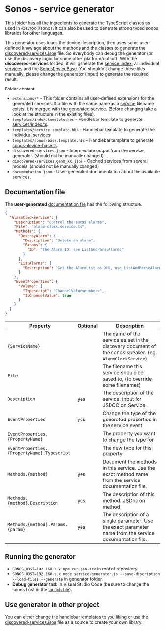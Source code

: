 # Sonos - service generator

This folder has all the ingredients to generate the TypeScript classes as used in [@svrooij/sonos](https://www.npmjs.com/package/@svrooij/sonos). It can also be used to generate strong typed sonos libraries for other languages.

This generator uses loads the device description, then uses some user-defined knowlage about the methods and the classes to generate the [discovered-services.json](discovered-services.json) file. So everybody can debug the generator (or use the discovery logic for some other platform/output).
With the **discovered-services** loaded, it will generate the [service index](../services/index.ts), all individual [services](../services/) and the [SonosDeviceBase](../sonos-device-base.ts). You shouldn't change these files manually, please change the generator (input) to generate the required result.

Folder content:

- `extensions/*` - This folder contains all user-defined extensions for the generated services. If a file with the same name as a [service](../services) filename exists, it is merged with the generated service. (Before changing take a look at the structure in the existing files).
- `templates/index.template.hbs` - Handlebar template to generate [services/index.ts](../services/index.ts).
- `templates/service.template.hbs` - Handlebar template to generate the individual [services](../services/).
- `templates/sonos-base.template.hbs` - Handlebar template to generate [sonos-device-base.ts](../sonos-device-base.ts).
- `discovered-services.json` - Intermediate output from the service generator. (should not be manually changed)
- `discovered-services.genX_XX.json` - Cached services from several models. (should not be manually changed)
- `documentation.json` - User-generated documentation about the available services.

## Documentation file

The **user-generated** [documentation file](documentation.json) has the following structure.

```json
{
  "AlarmClockService": {
    "Description": "Control the sonos alarms",
    "File": "alarm-clock.service.ts",
    "Methods": {
      "DestroyAlarm": {
        "Description": "Delete an alarm",
        "Params": {
          "ID": "The Alarm ID, see ListAndParseAlarms"
        }
      },
      "ListAlarms": {
        "Description": "Get the AlarmList as XML, use ListAndParseAlarms for parsed version"
      }
    },
    "EventProperties": {
      "Volume": {
        "Typescript": "ChannelValue<number>",
        "IsChannelValue": true
      }
    }
  }
}
```

|Property|Optional|Description|
|--------|--------|-----------|
|`{ServiceName}`| |The name of the service as set in the discovery document of the sonos speaker. (eg. `AlarmClockService`)|
|`File`| |The filename this service should be saved to, (to override some filenames)|
|`Description`|yes|The description of the service, input for JSDOC on Service.|
|`EventProperties`|yes|Change the type of the generated properties in the service event|
|`EventProperties.{PropertyName}`| |The property you want to change the type for|
|`EventProperties.{PropertyName}.Typescript`| |The new type for this property|
|`Methods.{method}`|yes|Document the methods in this service. Use the exact method name from the service documentation file.|
|`Methods.{method}.Description`|yes|The description of this method. JSDoc on method|
|`Methods.{method}.Params.{param}`|yes|The description of a single parameter. Use the exact parameter name from the service documentation file.|

## Running the generator

- `SONOS_HOST=192.168.x.x npm run gen-srv` in root of repository.
- `SONOS_HOST=192.168.x.x node service-generator.js --save-description --load-files --generate` in generator folder.
- **Debug generator** task in Visual Studio Code (be sure to change the sonos host in the [launch file](../../.vscode/launch.json)).

## Use generator in other project

You can either change the handlebar templates to you liking or use the [discovered-services.json](discovered-services.json) file as a source to create your own library.
